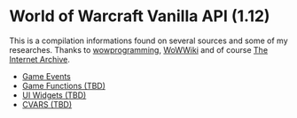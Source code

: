 # World of Warcraft Vanilla API (1.12)
This is a compilation informations found on several sources and some of my researches. Thanks to [wowprogramming](https://www.wowprogramming.com), [WoWWiki](http://wowwiki.wikia.com) and of course [The Internet Archive](https://archive.org/).

* [Game Events](./blob/master/events.md)
* [Game Functions (TBD)](#)
* [UI Widgets (TBD)](#)
* [CVARS (TBD)](#)
